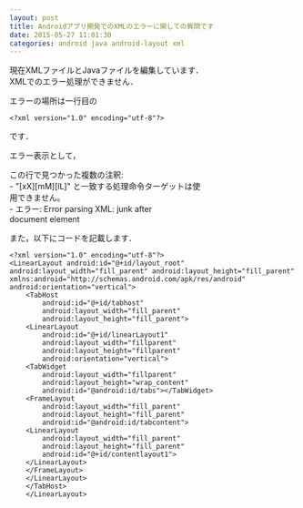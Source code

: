 ```yaml
---
layout: post
title: Androidアプリ開発でのXMLのエラーに関しての質問です
date: 2015-05-27 11:01:30
categories: android java android-layout xml
---
```

<!-- {% raw %} -->
<p>現在XMLファイルとJavaファイルを編集しています．<br>
XMLでのエラー処理ができません．</p>

<p>エラーの場所は一行目の</p>

<pre><code>&lt;?xml version="1.0" encoding="utf-8"?&gt;
</code></pre>

<p>です．</p>

<p>エラー表示として，</p>

<p>この行で見つかった複数の注釈:<br>
    - "[xX][mM][lL]" と一致する処理命令ターゲットは使<br>
     用できません。<br>
    - エラー: Error parsing XML: junk after <br>
     document element</p>

<p>また，以下にコードを記載します．</p>

<pre><code>&lt;?xml version="1.0" encoding="utf-8"?&gt;
&lt;LinearLayout android:id="@+id/layout_root" android:layout_width="fill_parent" android:layout_height="fill_parent" xmlns:android="http://schemas.android.com/apk/res/android" android:orientation="vertical"&gt;
    &lt;TabHost
        android:id="@+id/tabhost"
        android:layout_width="fill_parent"
        android:layout_height="fill_parent"&gt;
    &lt;LinearLayout
        android:id="@+id/linearLayout1"
        android:layout_width="fillparent"
        android:layout_height="fillparent"
        android:orientation="vertical"&gt;
    &lt;TabWidget
        android:layout_width="fillparent"
        android:layout_height="wrap_content"
        android:id="@android:id/tabs"&gt;&lt;/TabWidget&gt;
    &lt;FrameLayout
        android:layout_width="fill_parent"
        android:layout_height="fill_parent"
        android:id="@android:id/tabcontent"&gt;
    &lt;LinearLayout
        android:layout_width="fill_parent"
        android:layout_height="fill_parent"
        android:id="@+id/contentlayout1"&gt;
    &lt;/LinearLayout&gt;
    &lt;/FrameLayout&gt;
    &lt;/LinearLayout&gt;
    &lt;/TabHost&gt;
    &lt;/LinearLayout&gt;
</code></pre>
<!-- {% endraw %} -->
